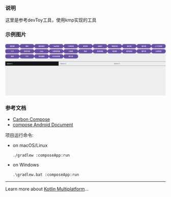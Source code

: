 
### 说明
这里是参考devToy工具，使用kmp实现的工具
### 示例图片
![example.png](images/example.png)
### 参考文档
- [Carbon Compose](https://gabrieldrn.github.io/carbon-compose/)
- [compose Android Document](https://developer.android.com/develop/ui/compose/documentation?hl=zh-cn)

项目运行命令:
- on macOS/Linux
  ```shell
  ./gradlew :composeApp:run
  ```
- on Windows
  ```shell
  .\gradlew.bat :composeApp:run
  ```

---

Learn more about [Kotlin Multiplatform](https://www.jetbrains.com/help/kotlin-multiplatform-dev/get-started.html)…